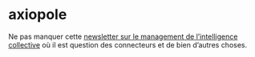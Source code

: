 # axiopole

Ne pas manquer cette [newsletter sur le management de l’intelligence collective](https://www.axiopole.net/egroup/LettreLireDetail.php?noe_arg=TWVudUxldHRyZVVzZXJfVmFyPW5vbmUmaWRfdHlwZWxldHRyZT0yJmxhbmc9ZnImZGlyZWN0X2xvZ2luPW5vZSZ1c2VyX2xvZ2luPXVzZXJfZnJhJnVzZXJfcGFzc3dvcmQ9MTBiZDc2YTU0MWM4ZWY1Zg==) où il est question des connecteurs et de bien d’autres choses.